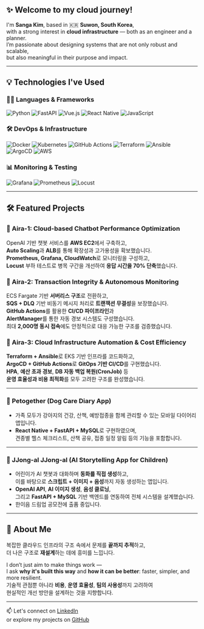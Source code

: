 <!-- README.md -->

## ✨ Welcome to my cloud journey!

I'm **Sanga Kim**, based in 🇰🇷 **Suwon, South Korea**,  
with a strong interest in **cloud infrastructure** — both as an engineer and a planner.  
I’m passionate about designing systems that are not only robust and scalable,  
but also meaningful in their purpose and impact.

---

## 💡 Technologies I've Used

### 🧑‍💻 Languages & Frameworks

![Python](https://img.shields.io/badge/-Python-3776AB?style=flat-square&logo=python&logoColor=white)
![FastAPI](https://img.shields.io/badge/-FastAPI-009688?style=flat-square&logo=fastapi&logoColor=white)
![Vue.js](https://img.shields.io/badge/-Vue.js-4FC08D?style=flat-square&logo=vuedotjs&logoColor=white)
![React Native](https://img.shields.io/badge/-React%20Native-61DAFB?style=flat-square&logo=react&logoColor=white)
![JavaScript](https://img.shields.io/badge/-JavaScript-F7DF1E?style=flat-square&logo=javascript&logoColor=black)

### 🛠️ DevOps & Infrastructure

![Docker](https://img.shields.io/badge/-Docker-2496ED?style=flat-square&logo=docker&logoColor=white)
![Kubernetes](https://img.shields.io/badge/-Kubernetes-326CE5?style=flat-square&logo=kubernetes&logoColor=white)
![GitHub Actions](https://img.shields.io/badge/-GitHub%20Actions-2088FF?style=flat-square&logo=github-actions&logoColor=white)
![Terraform](https://img.shields.io/badge/-Terraform-7B42BC?style=flat-square&logo=terraform&logoColor=white)
![Ansible](https://img.shields.io/badge/-Ansible-EE0000?style=flat-square&logo=ansible&logoColor=white)
![ArgoCD](https://img.shields.io/badge/-ArgoCD-FE5D26?style=flat-square&logo=argo&logoColor=white)
![AWS](https://img.shields.io/badge/-AWS-232F3E?style=flat-square&logo=amazon-aws&logoColor=white)

### 📊 Monitoring & Testing

![Grafana](https://img.shields.io/badge/-Grafana-F46800?style=flat-square&logo=grafana&logoColor=white)
![Prometheus](https://img.shields.io/badge/-Prometheus-E6522C?style=flat-square&logo=prometheus&logoColor=white)
![Locust](https://img.shields.io/badge/-Locust-000000?style=flat-square&logo=python&logoColor=white)

---

## 🛠️ Featured Projects

### 💬 Aira-1: Cloud-based Chatbot Performance Optimization
OpenAI 기반 챗봇 서비스를 **AWS EC2**에서 구축하고,  
**Auto Scaling**과 **ALB**를 통해 확장성과 고가용성을 확보했습니다.  
**Prometheus, Grafana, CloudWatch**로 모니터링을 구성하고,  
**Locust** 부하 테스트로 병목 구간을 개선하여 **응답 시간을 70% 단축**했습니다.

### 💬 Aira-2: Transaction Integrity & Autonomous Monitoring
ECS Fargate 기반 **서버리스 구조**로 전환하고,  
**SQS + DLQ** 기반 비동기 메시지 처리로 **트랜잭션 무결성**을 보장했습니다.  
**GitHub Actions**를 활용한 **CI/CD 파이프라인**과  
**AlertManager**를 통한 자동 경보 시스템도 구성했습니다.  
최대 **2,000명 동시 접속**에도 안정적으로 대응 가능한 구조를 검증했습니다.

### 💬 Aira-3: Cloud Infrastructure Automation & Cost Efficiency  
**Terraform + Ansible**로 EKS 기반 인프라를 코드화하고,  
**ArgoCD + GitHub Actions**로 **GitOps 기반 CI/CD**를 구현했습니다.  
**HPA**, **예산 초과 경보**, **DB 자동 백업 복원(CronJob)** 등  
**운영 효율성과 비용 최적화**를 모두 고려한 구조를 완성했습니다.

---

### 🐶 Petogether (Dog Care Diary App)

- 가족 모두가 강아지의 건강, 산책, 예방접종을 함께 관리할 수 있는 모바일 다이어리 앱입니다.
- **React Native + FastAPI + MySQL**로 구현하였으며,  
  견종별 헬스 체크리스트, 산책 공유, 접종 일정 알림 등의 기능을 포함합니다.

---

### 🐤 JJong-al JJong-al (AI Storytelling App for Children)

- 어린이가 AI 챗봇과 대화하며 **동화를 직접 생성**하고,  
  이를 바탕으로 **스크립트 + 이미지 + 음성**까지 자동 생성하는 앱입니다.
- **OpenAI API**, **AI 이미지 생성**, **음성 클로닝**,  
  그리고 **FastAPI + MySQL** 기반 백엔드를 연동하여 전체 시스템을 설계했습니다.
- 한이음 드림업 공모전에 출품 중입니다.

---

## 📌 About Me

복잡한 클라우드 인프라의 구조 속에서 문제를 **끝까지 추적**하고,  
더 나은 구조로 **재설계**하는 데에 흥미를 느낍니다.  

I don’t just aim to make things work —  
I ask **why it's built this way** and **how it can be better**: faster, simpler, and more resilient.  
기술적 관점뿐 아니라 **비용**, **운영 효율성**, **팀의 사용성**까지 고려하여  
현실적인 개선 방안을 설계하는 것을 지향합니다.

---

📫 Let's connect on [LinkedIn](https://www.linkedin.com/public-profile/settings?trk=d_flagship3_profile_self_view_public_profile)  
or explore my projects on [GitHub](https://github.com/tkddk0108)
